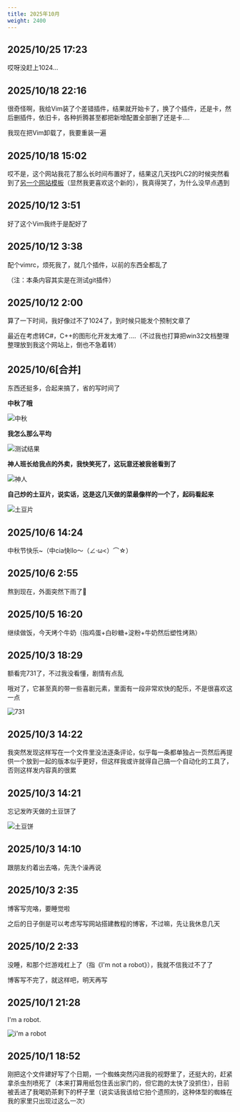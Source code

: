 ```yaml
---
title: 2025年10月
weight: 2400
---
```


## 2025/10/25 17:23

哎呀没赶上1024...

## 2025/10/18 22:16

很奇怪啊，我给Vim装了个差错插件，结果就开始卡了，换了个插件，还是卡，然后删插件，依旧卡，各种折腾甚至都把新增配置全部删了还是卡....

我现在把Vim卸载了，我要重装一遍

## 2025/10/18 15:02

哎不是，这个网站我花了那么长时间布置好了，结果这几天找PLC2的时候突然看到了[另一个网站模板](https://vitepress.dev/zh/)（显然我更喜欢这个新的），我真得哭了，为什么没早点遇到

## 2025/10/12 3:51

好了这个Vim我终于是配好了

## 2025/10/12 3:38

配个vimrc，烦死我了，就几个插件，以前的东西全都乱了

（注：本条内容其实是在测试git插件）

## 2025/10/12 2:00

算了一下时间，我好像过不了1024了，到时候只能发个预制文章了

最近在考虑转C#，C++的图形化开发太难了....（不过我也打算把win32文档整理整理放到我这个网站上，倒也不急着转）

## 2025/10/6\[合并]

东西还挺多，合起来搞了，省的写时间了

**中秋了哦**

![中秋](/imgs/moment/202510/cai.jpg)

**我怎么那么平均**

![测试结果](/imgs/moment/202510/ceshi.png)

**神人班长给我点的外卖，我快笑死了，这玩意还被我爸看到了**

![神人](/imgs/moment/202510/beizhu.jpg)

**自己炒的土豆片，说实话，这是这几天做的菜最像样的一个了，起码看起来**

![土豆片](/imgs/moment/202510/ganbiantudoupian.jpg)

## 2025/10/6 14:24

中秋节快乐~（中cia快llo～（∠·ω&lt;）⌒☆）

<!--我要抨击vim的语法高亮，上面那个左尖括号的转义都不识别，导致下面大段内容被标成了绿色高光，我只能换成<才正常显示，虽然这不影响实际使用，但看着真的有点难受-->

## 2025/10/6 2:55

熬到现在，外面突然下雨了🤔

## 2025/10/5 16:20

继续做饭，今天烤个牛奶（指鸡蛋+白砂糖+淀粉+牛奶然后塑性烤熟）

## 2025/10/3 18:29

额看完731了，不过我没看懂，剧情有点乱

哦对了，它甚至真的带一些喜剧元素，里面有一段非常欢快的配乐，不是很喜欢这一点

![731](/imgs/moment/202510/731.jpg)

## 2025/10/3 14:22

我突然发现这样写在一个文件里没法逐条评论，似乎每一条都单独占一页然后再提供一个放到一起的版本似乎更好，但这样我或许就得自己搞一个自动化的工具了，否则这样发内容真的很累

## 2025/10/3 14:21

忘记发昨天做的土豆饼了

![土豆饼](/imgs/moment/202510/tudoubing.jpg)

## 2025/10/3 14:10

跟朋友约着出去咯，先洗个澡再说

## 2025/10/3 2:35

博客写完咯，要睡觉啦

之后的日子倒是可以考虑写写网站搭建教程的博客，不过嘛，先让我休息几天

## 2025/10/2 2:33

没睡，和那个烂游戏杠上了（指《I'm not a robot》），我就不信我过不了了

博客写不完了，就这样吧，明天再写

## 2025/10/1 21:28

I'm a robot.

![i'm a robot](/imgs/moment/202510/imarobot.png)

## 2025/10/1 18:52

刚把这个文件建好写了个日期，一个蜘蛛突然闪进我的视野里了，还挺大的，赶紧拿杀虫剂喷死了（本来打算用纸包住丢出家门的，但它跑的太快了没抓住），目前被丢进了我喝奶茶剩下的杯子里（说实话我该给它拍个遗照的，这种体型的蜘蛛在我的家里只出现过这么一次）

<!--不是，这么隐蔽的角落的一条注释都能被你翻到？实在是缘分-->
